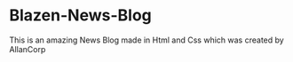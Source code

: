 # Blazen-News-Blog
This is an amazing News Blog made in Html and Css 
which was created by AllanCorp


